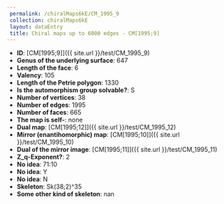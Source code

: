 ```yaml
--- 
 permalink: /chiralMaps6kE/CM_1995_9 
 collection: chiralMaps6kE
 layout: dataEntry
 title: Chiral maps up to 6000 edges - CM[1995;9]
---
```


- **ID**: [CM[1995;9]]({{ site.url }}/test/CM_1995_9)
- **Genus of the underlying surface**: 647
- **Length of the face**: 6
- **Valency**: 105
- **Length of the Petrie polygon**: 1330
- **Is the automorphism group solvable?**: S
- **Number of vertices**: 38
- **Number of edges**: 1995
- **Number of faces**: 665
- **The map is self-**: none
- **Dual map**: [CM[1995;12]]({{ site.url }}/test/CM_1995_12)
- **Mirror (enantihomorphic) map**: [CM[1995;10]]({{ site.url }}/test/CM_1995_10)
- **Dual of the mirror image**: [CM[1995;11]]({{ site.url }}/test/CM_1995_11)
- **Z_q-Exponent?**: 2
- **No idea**:  71:10
- **No idea**: Y
- **No idea**: N
- **Skeleton**: Sk(38;2)^35
- **Some other kind of skeleton**: nan

